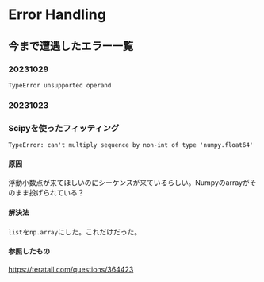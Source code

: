 # Error Handling
## 今まで遭遇したエラー一覧
### 20231029
`TypeError unsupported operand`

### 20231023
### Scipyを使ったフィッティング
`TypeError: can't multiply sequence by non-int of type 'numpy.float64'`
#### 原因
浮動小数点が来てほしいのにシーケンスが来ているらしい。Numpyのarrayがそのまま投げられている？

#### 解決法
`list`を`np.array`にした。これだけだった。

#### 参照したもの
https://teratail.com/questions/364423
